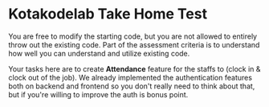 # Kotakodelab Take Home Test

You are free to modify the starting code, but you are not allowed to entirely throw out the existing code. Part of the assessment criteria is to understand how well you can understand and utilize existing code.

Your tasks here are to create **Attendance** feature for the staffs to (clock in & clock out of the job). We already implemented the authentication features both on backend and frontend so you don't really need to think about that, but if you're willing to improve the auth is bonus point.

